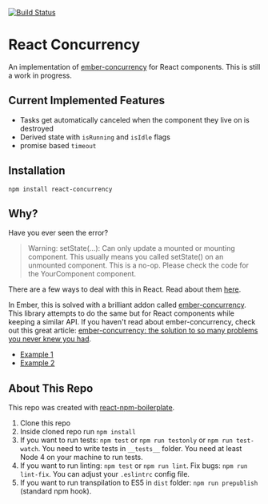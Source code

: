 [![Build Status](https://travis-ci.org/skaterdav85/react-concurrency.svg?branch=master)](https://travis-ci.org/skaterdav85/react-concurrency)

React Concurrency
=================

An implementation of [ember-concurrency](http://ember-concurrency.com/) for React components. This is still a work in progress.

## Current Implemented Features

* Tasks get automatically canceled when the component they live on is destroyed
* Derived state with `isRunning` and `isIdle` flags
* promise based `timeout`

## Installation

```
npm install react-concurrency
```

## Why?

Have you ever seen the error?

> Warning: setState(...): Can only update a mounted or mounting component. This usually means you called setState() on an unmounted component. This is a no-op. Please check the code for the YourComponent component.

There are a few ways to deal with this in React. Read about them [here](https://facebook.github.io/react/blog/2015/12/16/ismounted-antipattern.html).

In Ember, this is solved with a brilliant addon called [ember-concurrency](http://ember-concurrency.com/). This library attempts to do the same but for React components while keeping a similar API. If you haven't read about ember-concurrency, check out this great article: [ember-concurrency: the solution to so many problems you never knew you had](https://emberway.io/ember-concurrency-the-solution-to-so-many-problems-you-never-knew-you-had-cce6d7731ba9#.e6r0iv44u).


* [Example 1](examples/example-1.md)
* [Example 2](examples/example-2.md)

## About This Repo

This repo was created with [react-npm-boilerplate](https://github.com/juliancwirko/react-npm-boilerplate).

1. Clone this repo
2. Inside cloned repo run `npm install`
3. If you want to run tests: `npm test` or `npm run testonly` or `npm run test-watch`. You need to write tests in `__tests__` folder. You need at least Node 4 on your machine to run tests.
4. If you want to run linting: `npm test` or `npm run lint`. Fix bugs: `npm run lint-fix`. You can adjust your `.eslintrc` config file.
5. If you want to run transpilation to ES5 in `dist` folder: `npm run prepublish` (standard npm hook).
